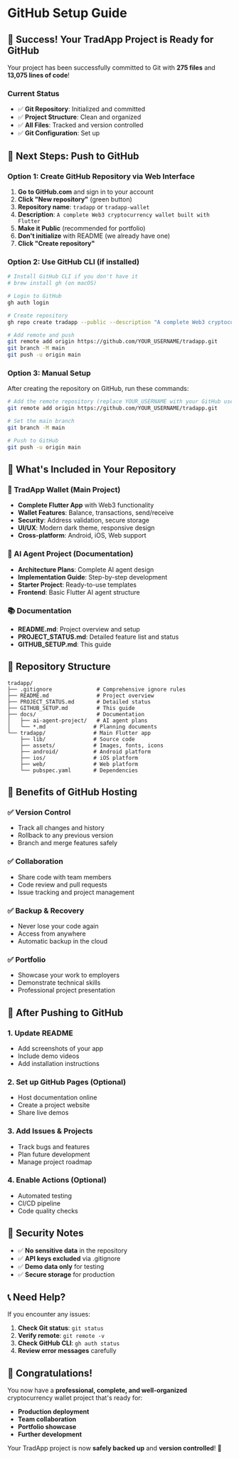 # GitHub Setup Guide

## 🎉 Success! Your TradApp Project is Ready for GitHub

Your project has been successfully committed to Git with **275 files** and **13,075 lines of code**!

### Current Status
- ✅ **Git Repository**: Initialized and committed
- ✅ **Project Structure**: Clean and organized
- ✅ **All Files**: Tracked and version controlled
- ✅ **Git Configuration**: Set up

## 🚀 Next Steps: Push to GitHub

### Option 1: Create GitHub Repository via Web Interface

1. **Go to GitHub.com** and sign in to your account
2. **Click "New repository"** (green button)
3. **Repository name**: `tradapp` or `tradapp-wallet`
4. **Description**: `A complete Web3 cryptocurrency wallet built with Flutter`
5. **Make it Public** (recommended for portfolio)
6. **Don't initialize** with README (we already have one)
7. **Click "Create repository"**

### Option 2: Use GitHub CLI (if installed)

```bash
# Install GitHub CLI if you don't have it
# brew install gh (on macOS)

# Login to GitHub
gh auth login

# Create repository
gh repo create tradapp --public --description "A complete Web3 cryptocurrency wallet built with Flutter"

# Add remote and push
git remote add origin https://github.com/YOUR_USERNAME/tradapp.git
git branch -M main
git push -u origin main
```

### Option 3: Manual Setup

After creating the repository on GitHub, run these commands:

```bash
# Add the remote repository (replace YOUR_USERNAME with your GitHub username)
git remote add origin https://github.com/YOUR_USERNAME/tradapp.git

# Set the main branch
git branch -M main

# Push to GitHub
git push -u origin main
```

## 📁 What's Included in Your Repository

### 🏦 TradApp Wallet (Main Project)
- **Complete Flutter App** with Web3 functionality
- **Wallet Features**: Balance, transactions, send/receive
- **Security**: Address validation, secure storage
- **UI/UX**: Modern dark theme, responsive design
- **Cross-platform**: Android, iOS, Web support

### 🤖 AI Agent Project (Documentation)
- **Architecture Plans**: Complete AI agent design
- **Implementation Guide**: Step-by-step development
- **Starter Project**: Ready-to-use templates
- **Frontend**: Basic Flutter AI agent structure

### 📚 Documentation
- **README.md**: Project overview and setup
- **PROJECT_STATUS.md**: Detailed feature list and status
- **GITHUB_SETUP.md**: This guide

## 🔧 Repository Structure

```
tradapp/
├── .gitignore              # Comprehensive ignore rules
├── README.md               # Project overview
├── PROJECT_STATUS.md       # Detailed status
├── GITHUB_SETUP.md         # This guide
├── docs/                   # Documentation
│   ├── ai-agent-project/   # AI agent plans
│   └── *.md               # Planning documents
└── tradapp/               # Main Flutter app
    ├── lib/               # Source code
    ├── assets/            # Images, fonts, icons
    ├── android/           # Android platform
    ├── ios/               # iOS platform
    ├── web/               # Web platform
    └── pubspec.yaml       # Dependencies
```

## 🎯 Benefits of GitHub Hosting

### ✅ **Version Control**
- Track all changes and history
- Rollback to any previous version
- Branch and merge features safely

### ✅ **Collaboration**
- Share code with team members
- Code review and pull requests
- Issue tracking and project management

### ✅ **Backup & Recovery**
- Never lose your code again
- Access from anywhere
- Automatic backup in the cloud

### ✅ **Portfolio**
- Showcase your work to employers
- Demonstrate technical skills
- Professional project presentation

## 🚀 After Pushing to GitHub

### 1. **Update README**
- Add screenshots of your app
- Include demo videos
- Add installation instructions

### 2. **Set up GitHub Pages** (Optional)
- Host documentation online
- Create a project website
- Share live demos

### 3. **Add Issues & Projects**
- Track bugs and features
- Plan future development
- Manage project roadmap

### 4. **Enable Actions** (Optional)
- Automated testing
- CI/CD pipeline
- Code quality checks

## 🔐 Security Notes

- ✅ **No sensitive data** in the repository
- ✅ **API keys excluded** via .gitignore
- ✅ **Demo data only** for testing
- ✅ **Secure storage** for production

## 📞 Need Help?

If you encounter any issues:

1. **Check Git status**: `git status`
2. **Verify remote**: `git remote -v`
3. **Check GitHub CLI**: `gh auth status`
4. **Review error messages** carefully

## 🎉 Congratulations!

You now have a **professional, complete, and well-organized** cryptocurrency wallet project that's ready for:
- **Production deployment**
- **Team collaboration**
- **Portfolio showcase**
- **Further development**

Your TradApp project is now **safely backed up** and **version controlled**! 🚀 
